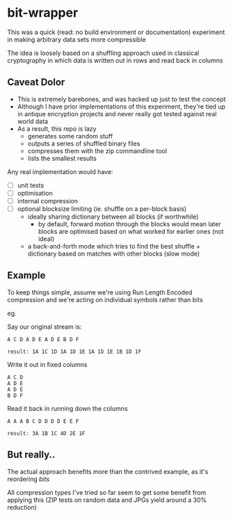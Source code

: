 # bit-wrapper

This was a quick (read: no build environment or documentation) experiment in making arbitrary data sets more compressible

The idea is loosely based on a shuffling approach used in classical cryptography in which data is written out in rows and read back in columns

## Caveat Dolor

- This is extremely barebones, and was hacked up just to test the concept
- Although I have prior implementations of this experiment, they're tied up in antique encryption projects and never really got tested against real world data
- As a result, this repo is lazy
  - generates some random stuff
  - outputs a series of shuffled binary files
  - compresses them with the zip commandline tool
  - lists the smallest results

Any real implementation would have:

- [ ] unit tests
- [ ] optimisation
- [ ] internal compression
- [ ] optional blocksize limiting (ie. shuffle on a per-block basis)
  - ideally sharing dictionary between all blocks (if worthwhile)
    - by default, forward motion through the blocks would mean later blocks are optimised based on what worked for earlier ones (not ideal)
  - a back-and-forth mode which tries to find the best shuffle + dictionary based on matches with other blocks (slow mode)

## Example

To keep things simple, assume we're using Run Length Encoded compression and we're acting on individual symbols rather than bits

eg.

Say our original stream is:
```
A C D A D E A D E B D F

result: 1A 1C 1D 1A 1D 1E 1A 1D 1E 1B 1D 1F
```

Write it out in fixed columns
```
A C D
A D E
A D E
B D F
```

Read it back in running down the columns
```
A A A B C D D D D E E F

result: 3A 1B 1C 4D 2E 1F
```

## But really..

The actual approach benefits more than the contrived example, as it's reordering _bits_

All compression types I've tried so far seem to get some benefit from applying this (ZIP tests on random data and JPGs yield around a 30% reduction)
